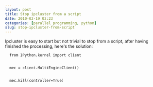 ```yaml
---
layout: post
title: Stop ipcluster from a script
date: 2010-02-19 02:23
categories: [parallel programming, python]
slug: stop-ipcluster-from-script
---
```


<p>
 Ipcluster is easy to start but not trivial to stop from a script, after having finished the processing, here's the solution:
 <br/>
 <code>
  from IPython.kernel import client
  <br/>
  mec = client.MultiEngineClient()
  <br/>
  mec.kill(controller=True)
 </code>
</p>
